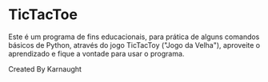 # TicTacToe

  Este é um programa de fins educacionais, para prática de alguns comandos básicos de Python, através
  do jogo TicTacToy ("Jogo da Velha"), aproveite o aprendizado e fique a vontade para usar o programa.
  
  Created By 
    Karnaught
